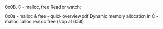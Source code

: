 0x0B. C - malloc, free
Read or watch:

0x0a - malloc & free - quick overview.pdf
Dynamic memory allocation in C - malloc calloc realloc free (stop at 6:50)


